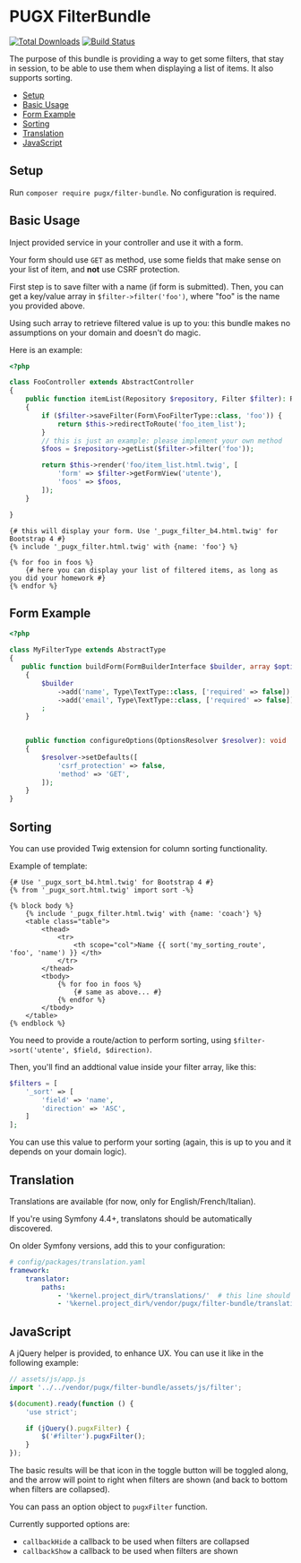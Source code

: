 PUGX FilterBundle
=================

[![Total Downloads](https://poser.pugx.org/pugx/filter-bundle/downloads.png)](https://packagist.org/packages/pugx/filter-bundle)
[![Build Status](https://travis-ci.org/PUGX/filter-bundle.png?branch=master)](https://travis-ci.org/PUGX/filter-bundle)

The purpose of this bundle is providing a way to get some filters, that stay in session, to
be able to use them when displaying a list of items. It also supports sorting.

* [Setup](#Setup)
* [Basic Usage](#basic-usage)
* [Form Example](#form-example)
* [Sorting](#sorting)
* [Translation](#translation)
* [JavaScript](#javascript)

Setup
-----

Run `composer require pugx/filter-bundle`. No configuration is required.

Basic Usage
-----------

Inject provided service in your controller and use it with a form.

Your form should use `GET` as method, use some fields that make sense on your list of item,
and **not** use CSRF protection.

First step is to save filter with a name (if form is submitted). Then, you can get
a key/value array in `$filter->filter('foo')`, where "foo" is the name you provided above.

Using such array to retrieve filtered value is up to you: this bundle makes no assumptions on
your domain and doesn't do magic.

Here is an example:

```php
<?php

class FooController extends AbstractController
{
    public function itemList(Repository $repository, Filter $filter): Response
    {
        if ($filter->saveFilter(Form\FooFilterType::class, 'foo')) {
            return $this->redirectToRoute('foo_item_list');
        }
        // this is just an example: please implement your own method
        $foos = $repository->getList($filter->filter('foo'));

        return $this->render('foo/item_list.html.twig', [
            'form' => $filter->getFormView('utente'),
            'foos' => $foos,
        ]);
    }

}
```


```twig
{# this will display your form. Use '_pugx_filter_b4.html.twig' for Bootstrap 4 #} 
{% include '_pugx_filter.html.twig' with {name: 'foo'} %}

{% for foo in foos %}
    {# here you can display your list of filtered items, as long as you did your homework #}
{% endfor %}
```

Form Example
------------

```php
<?php

class MyFilterType extends AbstractType
{
   public function buildForm(FormBuilderInterface $builder, array $options): void
    {
        $builder
            ->add('name', Type\TextType::class, ['required' => false])
            ->add('email', Type\TextType::class, ['required' => false])
        ;
    }


    public function configureOptions(OptionsResolver $resolver): void
    {
        $resolver->setDefaults([
            'csrf_protection' => false,
            'method' => 'GET',
        ]);
    }
}

```

Sorting
-------

You can use provided Twig extension for column sorting functionality.

Example of template:

```twig
{# Use '_pugx_sort_b4.html.twig' for Bootstrap 4 #} 
{% from '_pugx_sort.html.twig' import sort -%}

{% block body %}
    {% include '_pugx_filter.html.twig' with {name: 'coach'} %}
    <table class="table">
        <thead>
            <tr>
                <th scope="col">Name {{ sort('my_sorting_route', 'foo', 'name') }} </th>
            </tr>
        </thead>
        <tbody>
            {% for foo in foos %}
                {# same as above... #}
            {% endfor %}
        </tbody>
    </table>
{% endblock %}
```

You need to provide a route/action to perform sorting, using `$filter->sort('utente', $field, $direction)`.

Then, you'll find an addtional value inside your filter array, like this:

```php
$filters = [
    '_sort' => [
        'field' => 'name',
        'direction' => 'ASC',
    ]
];
```

You can use this value to perform your sorting (again, this is up to you and it depends on your domain logic).


Translation
-----------

Translations are available (for now, only for English/French/Italian).

If you're using Symfony 4.4+, translatons should be automatically discovered.

On older Symfony versions, add this to your configuration:

```yaml
# config/packages/translation.yaml
framework:
    translator:
        paths:
            - '%kernel.project_dir%/translations/'  # this line should be already present
            - '%kernel.project_dir%/vendor/pugx/filter-bundle/translations/' # add this line

```

JavaScript
----------

A jQuery helper is provided, to enhance UX.
You can use it like in the following example:

```js
// assets/js/app.js
import '../../vendor/pugx/filter-bundle/assets/js/filter';

$(document).ready(function () {
    'use strict';

    if (jQuery().pugxFilter) {
        $('#filter').pugxFilter();
    }
});

```

The basic results will be that icon in the toggle button will be toggled along,
and the arrow will point to right when filters are shown (and back to bottom when
filters are collapsed).

You can pass an option object to `pugxFilter` function.

Currently supported options are:

* `callbackHide` a callback to be used when filters are collapsed
* `callbackShow` a callback to be used when filters are shown
